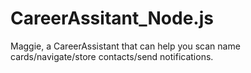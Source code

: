 # CareerAssitant_Node.js
Maggie, a CareerAssistant that can help you scan name cards/navigate/store contacts/send notifications. 
